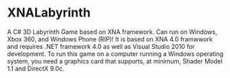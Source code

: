# XNALabyrinth
A C# 3D Labyrinth Game based on XNA framework. Can run on Windows, Xbox 360, and Windows Phone (RIP)! It is based on XNA 4.0 framwwork and requires .NET framework 4.0 as well as Visual Studio 2010 for development. To run this game on a computer running a Windows operating system, you need a graphics card that supports, at minimum, Shader Model 1.1 and DirectX 9.0c. 
